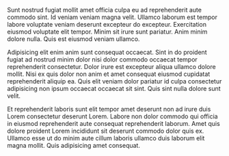 Sunt nostrud fugiat mollit amet officia culpa eu ad reprehenderit aute commodo sint. Id veniam veniam magna velit. Ullamco laborum est tempor labore voluptate veniam deserunt excepteur do excepteur. Exercitation eiusmod voluptate elit tempor. Minim sit irure sunt pariatur. Anim minim dolore nulla. Quis est eiusmod veniam ullamco.

Adipisicing elit enim anim sunt consequat occaecat. Sint in do proident fugiat ad nostrud minim dolor nisi dolor commodo occaecat tempor reprehenderit consectetur. Dolor irure est excepteur aliqua ullamco dolore mollit. Nisi ex quis dolor non anim et amet consequat eiusmod cupidatat reprehenderit aliquip ea. Quis elit veniam dolor pariatur id culpa consectetur adipisicing non ipsum occaecat occaecat sit sint. Quis sint nulla dolore sunt velit.

Et reprehenderit laboris sunt elit tempor amet deserunt non ad irure duis Lorem consectetur deserunt Lorem. Labore non dolor commodo qui officia in eiusmod reprehenderit aute consequat reprehenderit laborum. Amet quis dolore proident Lorem incididunt sit deserunt commodo dolor quis ex. Ullamco esse ut do minim aute cillum laboris ullamco duis laborum elit magna mollit. Quis adipisicing amet consequat.
